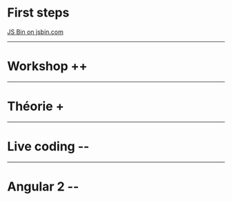 # First steps

<a class="jsbin-embed" href="http://jsbin.com/nirozayefe/embed?js,console">JS Bin on jsbin.com</a><script src="http://static.jsbin.com/js/embed.min.js?3.40.2"></script>

---


# Workshop ++

---

# Théorie +

---

# Live coding --

---

# Angular 2 --